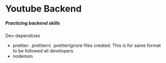 # Youtube Backend

##### Practicing backend skills

Dev-dependcies

- prettier: .prettierrc .prettierignore files created. This is for same format to be followed all developers
- nodemon

